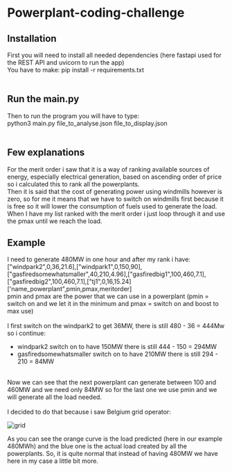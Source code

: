 # Powerplant-coding-challenge
## Installation
First you will need to install all needed dependencies (here fastapi used for the REST API and uvicorn to run the app) <br />
You have to make: pip install -r requirements.txt <br />
<br />
## Run the main.py
Then to run the program you will have to type: <br />
python3 main.py file_to_analyse.json file_to_display.json <br />
<br />
## Few explanations
For the merit order i saw that it is a way of ranking available sources of energy, especially electrical generation, based on ascending order of price so i calculated this to rank all the powerplants. <br />
Then it is said that the cost of generating power using windmills however is zero, so for me it means that we have to switch on windmills first because it is free so it will lower the consumption of fuels used to generate the load. <br />
When I have my list ranked with the merit order i just loop through it and use the pmax until we reach the load.<br />
## Example
I need to generate 480MW in one hour and after my rank i have: <br />
["windpark2",0,36,21.6],["windpark1",0,150,90],["gasfiredsomewhatsmaller",40,210,4.96],["gasfiredbig1",100,460,7.1],["gasfiredbig2",100,460,7.1],["tj1",0,16,15.24] <br />
['name_powerplant",pmin,pmax,meritorder] <br />
pmin and pmax are the power that we can use in a powerplant (pmin = switch on and we let it in the minimum and pmax = switch on and boost to max use) <br />
<br />
I first switch on the windpark2 to get 36MW, there is still 480 - 36 = 444Mw so i continue:<br />
- windpark2 switch on to have 150MW there is still 444 - 150 = 294MW <br />
- gasfiredsomewhatsmaller switch on to have 210MW there is still 294 - 210 = 84MW <br />
<br />
Now we can see that the next powerplant can generate between 100 and 460MW and we need only 84MW so for the last one we use pmin and we will generate all the load needed. <br />
<br />
I decided to do that because i saw Belgium grid operator: <br />


![grid](https://github.com/SamyBO98/powerplant-coding-challenge/assets/90256223/2a8d9da5-560e-4079-beca-4340fa466bb2)  <br />
 
 As you can see the orange curve is the load predicted (here in our example 480MWh) and the blue one is the actual load created by all the powerplants. So, it is quite normal that instead of having 480MW we have here in my case a little bit more.


